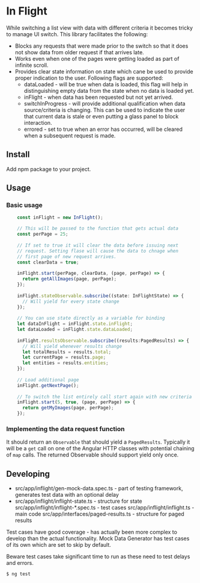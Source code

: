 # In Flight

While switching a list view with data with different criteria
it becomes tricky to manage UI switch. This library facilitates the following:

- Blocks any requests that were made prior to the switch so
  that it does not show data from older request if that arrives late.
- Works even when one of the pages were getting loaded as part of
  infinite scroll.
- Provides clear state information on state which cane be used
  to provide proper indication to the user. Following flags are supported:
  - dataLoaded - will be true when data is loaded, this flag will help in
                 distinguishing empty data from the state when no data is
                 loaded yet.
  - inFlight - when data has been requested but not yet arrived.
  - switchInProgress - will provide additional
                 qualification when data source/criteria is changing.
                 This can be used to indicate the user that current data
                 is stale or even putting a glass panel to block
                 interaction.
  - errored - set to true when an error has occurred,
                 will be cleared when a subsequent request is made.

## Install

Add npm package to your project.

## Usage

### Basic usage

```typescript
    const inFlight = new InFlight();

    // This will be passed to the function that gets actual data
    const perPage = 25;
    
    // If set to true it will clear the data before issuing next
    // request. Setting flase will cause the data to chnage when
    // first page of new request arrives.
    const clearData = true;
    
    inFlight.start(perPage, clearData, (page, perPage) => {
      return getAllImages(page, perPage);
    });
    
    inFlight.stateObservable.subscribe((state: InFlightState) => {
      // Will yield for every state change
    });
    
    // You can use state directly as a variable for binding
    let dataInFlight = inFlight.state.inFlight;
    let dataLoaded = inFlight.state.dataLoaded;
    
    inFlight.resultsObservable.subscribe((results:PagedResults) => {
      // Will yield whenever results change
      let totalResults = results.total;
      let currentPage = results.page;
      let entities = results.entities;
    });
    
    // Load additional page
    inFlight.getNextPage();
    
    // To switch the list entirely call start again with new criteria
    inFlight.start(5, true, (page, perPage) => {
      return getMyImages(page, perPage);
    });
```

### Implementing the data request function

It should return an `Observable` that should yield a `PagedResults`.
Typically it will be a `get` call on one of the Angular HTTP  classes
with potential chaining of `map` calls. The returned Observable should
support yield only once.              

## Developing

- src/app/inflight/gen-mock-data.spec.ts - part of testing framework, generates
     test data with an optional delay
- src/app/inflight/inflight-state.ts - structure for state
src/app/inflight/inflight-*.spec.ts - test cases
src/app/inflight/inflight.ts - main code
src/app/interfaces/paged-results.ts - structure for paged results

Test cases have good coverage - has actually been more complex to develop than the
actual functionality. Mock Data Generator has test cases of its own which
are set to skip by default.

Beware test cases take significant time to run as these need to test delays
and errors.

```
$ ng test
```

